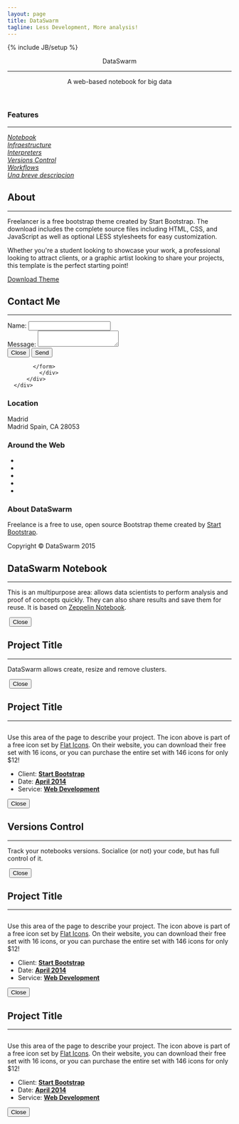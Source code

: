 ```yaml
---
layout: page
title: DataSwarm
tagline: Less Development, More analysis!
---
```

{% include JB/setup %}

<div>

  <!-- Header -->
  <header>
      <div class="container">
          <div class="row">
              <div class="col-lg-12">
                  <img class="img-responsive" src="/assets/themes/dataswarm/img/profile.png" alt="">
                  <div class="intro-text">
                      <span class="name">DataSwarm</span>
                      <hr class="star-light"> </hr>
                      <span class="skills">A web-based notebook for big data</span>
                  </div>
              </div>
          </div>
      </div>
  </header>
<!-- Portfolio Grid Section -->
  <section id="portfolio">
      <div class="container">
          <div class="row">
              <div class="col-lg-12 text-center">
                  <h3>Features</h3>
                  <hr class="star-primary">
              </div>
          </div>
          <div class="row">
              <div class="col-sm-4 portfolio-item">
                  <a href="#portfolioModal1" class="portfolio-link" data-toggle="modal">
                      <div class="caption">
                          <div class="caption-content">
                              <i>Notebook</i>
                          </div>
                      </div>
                      <img src="assets/themes/dataswarm/img/screenshots/chart.png" class="img-responsive" alt="">
                  </a>
              </div>
              <div class="col-sm-4 portfolio-item">
                  <a href="#portfolioModal2" class="portfolio-link" data-toggle="modal">
                      <div class="caption">
                          <div class="caption-content">
                              <i>Infraestructure</i>
                          </div>
                      </div>
                      <img src="/assets/themes/dataswarm/img/screenshots/cluster.png" class="img-responsive" alt="">
                  </a>
              </div>
              <div class="col-sm-4 portfolio-item">
                  <a href="#portfolioModal3" class="portfolio-link" data-toggle="modal">
                      <div class="caption">
                          <div class="caption-content">
                              <i>Interpreters</i>
                          </div>
                      </div>
                      <img src="/assets/themes/dataswarm/img/portfolio/circus.png" class="img-responsive" alt="">
                  </a>
              </div>
              <div class="col-sm-4 portfolio-item">
                  <a href="#portfolioModal4" class="portfolio-link" data-toggle="modal">
                      <div class="caption">
                          <div class="caption-content">
                              <i>Versions Control</i>
                          </div>
                      </div>
                      <img src="/assets/themes/dataswarm/img/portfolio/game.png" class="img-responsive" alt="">
                  </a>
              </div>
              <div class="col-sm-4 portfolio-item">
                  <a href="#portfolioModal5" class="portfolio-link" data-toggle="modal">
                      <div class="caption">
                          <div class="caption-content">
                              <i>Workflows</i>
                          </div>
                      </div>
                      <img src="/assets/themes/dataswarm/img/luigi.png" class="img-responsive" alt="">
                  </a>
              </div>
              <div class="col-sm-4 portfolio-item">
                  <a href="#portfolioModal6" class="portfolio-link" data-toggle="modal">
                      <div class="caption">
                          <div class="caption-content">
                              <i>Una breve descripcion</i>
                          </div>
                      </div>
                      <img src="/assets/themes/dataswarm/img/portfolio/submarine.png" class="img-responsive" alt="">
                  </a>
              </div>
          </div>
      </div>
  </section>

  <!-- About Section -->
  <section class="success" id="about">
      <div class="container">
          <div class="row">
              <div class="col-lg-12 text-center">
                  <h2>About</h2>
                  <hr class="star-light">
              </div>
          </div>
          <div class="row">
              <div class="col-lg-4 col-lg-offset-2">
                  <p>Freelancer is a free bootstrap theme created by Start Bootstrap. The download includes the complete source files including HTML, CSS, and JavaScript as well as optional LESS stylesheets for easy customization.</p>
              </div>
              <div class="col-lg-4">
                  <p>Whether you're a student looking to showcase your work, a professional looking to attract clients, or a graphic artist looking to share your projects, this template is the perfect starting point!</p>
              </div>
              <div class="col-lg-8 col-lg-offset-2 text-center">
                  <a href="#" class="btn btn-lg btn-outline">
                      <i class="fa fa-download"></i> Download Theme
                  </a>
              </div>
          </div>
      </div>
  </section>

  <!-- Contact Section -->
  <section id="contact">
      <div class="container">
          <div class="row">
              <div class="col-lg-12 text-center">
                  <h2>Contact Me</h2>
                  <hr class="star-primary">
              </div>
          </div>
          <div class="row">
              <div class="col-lg-8 col-lg-offset-2">
                  <!-- To configure the contact form email address, go to mail/contact_me.php and update the email address in the PHP file on line 19. -->
                  <!-- The form should work on most web servers, but if the form is not working you may need to configure your web server differently. -->
                  <form action="https://getsimpleform.com/messages?form_api_token=9be831dbaa768d762c67b4c07b3b3bfc" method="post">
              <div class="form-group">
                <label for="recipient-name" class="control-label">Name:</label>
                <input type="text" name="name" class="form-control" id="recipient-name">
              </div>
              <div class="form-group">
                <label for="message-text" class="control-label">Message:</label>
                <textarea class="form-control" id="message-text" name="message"></textarea>
              </div>
              <div class="form-group">
                <label class="control-label"></label>
                <div class="">
                  <button type="button" class="btn btn-default" data-dismiss="modal">Close</button>
                  <button type="submit" class="btn btn-success" >Send <span class=""></span></button>
                </div>
              </div>
          
            </form>
              </div>
          </div>
      </div>
  </section>

  <!-- Footer -->
  <footer class="text-center">
      <div class="footer-above">
          <div class="container">
              <div class="row">
                  <div class="footer-col col-md-4">
                      <h3>Location</h3>
                      <p>Madrid<br>Madrid Spain, CA 28053</p>
                  </div>
                  <div class="footer-col col-md-4">
                      <h3>Around the Web</h3>
                      <ul class="list-inline">
                          <li>
                              <a href="#" class="btn-social btn-outline"><i class="fa fa-fw fa-facebook"></i></a>
                          </li>
                          <li>
                              <a href="#" class="btn-social btn-outline"><i class="fa fa-fw fa-google-plus"></i></a>
                          </li>
                          <li>
                              <a href="#" class="btn-social btn-outline"><i class="fa fa-fw fa-twitter"></i></a>
                          </li>
                          <li>
                              <a href="#" class="btn-social btn-outline"><i class="fa fa-fw fa-linkedin"></i></a>
                          </li>
                          <li>
                              <a href="#" class="btn-social btn-outline"><i class="fa fa-fw fa-dribbble"></i></a>
                          </li>
                      </ul>
                  </div>
                  <div class="footer-col col-md-4">
                      <h3>About DataSwarm</h3>
                      <p>Freelance is a free to use, open source Bootstrap theme created by <a href="http:/startbootstrap.com">Start Bootstrap</a>.</p>
                  </div>
              </div>
          </div>
      </div>
      <div class="footer-below">
          <div class="container">
              <div class="row">
                  <div class="col-lg-12">
                      Copyright &copy; DataSwarm 2015
                  </div>
              </div>
          </div>
      </div>
  </footer>

  <!-- Scroll to Top Button (Only visible on small and extra-small screen sizes) -->
  <div class="scroll-top page-scroll visible-xs visible-sm">
      <a class="btn btn-primary" href="#page-top">
          <i class="fa fa-chevron-up"></i>
      </a>
  </div>

  <!-- Portfolio Modals -->
  <div class="portfolio-modal modal fade" id="portfolioModal1" tabindex="-1" role="dialog" aria-hidden="true">
      <div class="modal-content">
          <div class="close-modal" data-dismiss="modal">
              <div class="lr">
                  <div class="rl">
                  </div>
              </div>
          </div>
          <div class="container">
              <div class="row">
                  <div class="col-lg-8 col-lg-offset-2">
                      <div class="modal-body">
                          <h2>DataSwarm Notebook</h2>
                          <hr class="star-primary">
                          <p>This is an multipurpose area: allows data scientists to perform analysis and proof of concepts quickly. They can also share results and save them for reuse. It is based on <a target="_black" href="https://zeppelin.incubator.apache.org/">Zeppelin Notebook</a>.</p>
                          <img src="assets/themes/dataswarm/img/screenshots/notebook.png" class="img-responsive img-centered" alt="">
                          <button type="button" class="btn btn-default" data-dismiss="modal"><i class="fa fa-times"></i> Close</button>
                      </div>
                  </div>
              </div>
          </div>
      </div>
  </div>
  <div class="portfolio-modal modal fade" id="portfolioModal2" tabindex="-1" role="dialog" aria-hidden="true">
      <div class="modal-content">
          <div class="close-modal" data-dismiss="modal">
              <div class="lr">
                  <div class="rl">
                  </div>
              </div>
          </div>
          <div class="container">
              <div class="row">
                  <div class="col-lg-8 col-lg-offset-2">
                      <div class="modal-body">
                          <h2>Project Title</h2>
                          <hr class="star-primary">
                          <p>DataSwarm allows create, resize and remove clusters.</p>
                          <img src="/assets/themes/dataswarm/img/screenshots/cluster.png" class="img-responsive img-centered" alt="">
                          <button type="button" class="btn btn-default" data-dismiss="modal"><i class="fa fa-times"></i> Close</button>
                      </div>
                  </div>
              </div>
          </div>
      </div>
  </div>
  <div class="portfolio-modal modal fade" id="portfolioModal3" tabindex="-1" role="dialog" aria-hidden="true">
      <div class="modal-content">
          <div class="close-modal" data-dismiss="modal">
              <div class="lr">
                  <div class="rl">
                  </div>
              </div>
          </div>
          <div class="container">
              <div class="row">
                  <div class="col-lg-8 col-lg-offset-2">
                      <div class="modal-body">
                          <h2>Project Title</h2>
                          <hr class="star-primary">
                          <img src="/assets/themes/dataswarm/img/screenshots/cluster.png" class="img-responsive img-centered" alt="">
                          <p>Use this area of the page to describe your project. The icon above is part of a free icon set by <a href="https:/sellfy.com/p/8Q9P/jV3VZ/">Flat Icons</a>. On their website, you can download their free set with 16 icons, or you can purchase the entire set with 146 icons for only $12!</p>
                          <ul class="list-inline item-details">
                              <li>Client:
                                  <strong><a href="http:/startbootstrap.com">Start Bootstrap</a>
                                  </strong>
                              </li>
                              <li>Date:
                                  <strong><a href="http:/startbootstrap.com">April 2014</a>
                                  </strong>
                              </li>
                              <li>Service:
                                  <strong><a href="http:/startbootstrap.com">Web Development</a>
                                  </strong>
                              </li>
                          </ul>
                          <button type="button" class="btn btn-default" data-dismiss="modal"><i class="fa fa-times"></i> Close</button>
                      </div>
                  </div>
              </div>
          </div>
      </div>
  </div>
  <div class="portfolio-modal modal fade" id="portfolioModal4" tabindex="-1" role="dialog" aria-hidden="true">
      <div class="modal-content">
          <div class="close-modal" data-dismiss="modal">
              <div class="lr">
                  <div class="rl">
                  </div>
              </div>
          </div>
          <div class="container">
              <div class="row">
                  <div class="col-lg-8 col-lg-offset-2">
                      <div class="modal-body">
                          <h2>Versions Control</h2>
                          <hr class="star-primary">
                          <p>Track your notebooks versions. Socialice (or not) your code, but has full control of it.</p>
                          <img src="/assets/themes/dataswarm/img/screenshots/gist.png" class="img-responsive img-centered" alt="">
                          <button type="button" class="btn btn-default" data-dismiss="modal"><i class="fa fa-times"></i> Close</button>
                      </div>
                  </div>
              </div>
          </div>
      </div>
  </div>
  <div class="portfolio-modal modal fade" id="portfolioModal5" tabindex="-1" role="dialog" aria-hidden="true">
      <div class="modal-content">
          <div class="close-modal" data-dismiss="modal">
              <div class="lr">
                  <div class="rl">
                  </div>
              </div>
          </div>
          <div class="container">
              <div class="row">
                  <div class="col-lg-8 col-lg-offset-2">
                      <div class="modal-body">
                          <h2>Project Title</h2>
                          <hr class="star-primary">
                          <img src="/assets/themes/dataswarm/img/portfolio/safe.png" class="img-responsive img-centered" alt="">
                          <p>Use this area of the page to describe your project. The icon above is part of a free icon set by <a href="https:/sellfy.com/p/8Q9P/jV3VZ/">Flat Icons</a>. On their website, you can download their free set with 16 icons, or you can purchase the entire set with 146 icons for only $12!</p>
                          <ul class="list-inline item-details">
                              <li>Client:
                                  <strong><a href="http:/startbootstrap.com">Start Bootstrap</a>
                                  </strong>
                              </li>
                              <li>Date:
                                  <strong><a href="http:/startbootstrap.com">April 2014</a>
                                  </strong>
                              </li>
                              <li>Service:
                                  <strong><a href="http:/startbootstrap.com">Web Development</a>
                                  </strong>
                              </li>
                          </ul>
                          <button type="button" class="btn btn-default" data-dismiss="modal"><i class="fa fa-times"></i> Close</button>
                      </div>
                  </div>
              </div>
          </div>
      </div>
  </div>
  <div class="portfolio-modal modal fade" id="portfolioModal6" tabindex="-1" role="dialog" aria-hidden="true">
      <div class="modal-content">
          <div class="close-modal" data-dismiss="modal">
              <div class="lr">
                  <div class="rl">
                  </div>
              </div>
          </div>
          <div class="container">
              <div class="row">
                  <div class="col-lg-8 col-lg-offset-2">
                      <div class="modal-body">
                          <h2>Project Title</h2>
                          <hr class="star-primary">
                          <img src="/assets/themes/dataswarm/img/portfolio/submarine.png" class="img-responsive img-centered" alt="">
                          <p>Use this area of the page to describe your project. The icon above is part of a free icon set by <a href="https:/sellfy.com/p/8Q9P/jV3VZ/">Flat Icons</a>. On their website, you can download their free set with 16 icons, or you can purchase the entire set with 146 icons for only $12!</p>
                          <ul class="list-inline item-details">
                              <li>Client:
                                  <strong><a href="http:/startbootstrap.com">Start Bootstrap</a>
                                  </strong>
                              </li>
                              <li>Date:
                                  <strong><a href="http:/startbootstrap.com">April 2014</a>
                                  </strong>
                              </li>
                              <li>Service:
                                  <strong><a href="http:/startbootstrap.com">Web Development</a>
                                  </strong>
                              </li>
                          </ul>
                          <button type="button" class="btn btn-default" data-dismiss="modal"><i class="fa fa-times"></i> Close</button>
                      </div>
                  </div>
              </div>
          </div>
      </div>
  </div>
</div>


